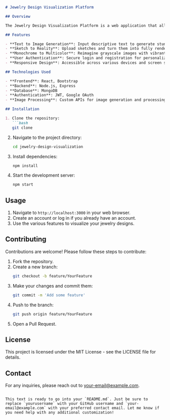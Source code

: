 
```markdown
# Jewelry Design Visualization Platform

## Overview

The Jewelry Design Visualization Platform is a web application that allows users to transform their ideas into vivid visuals. Users can generate images from descriptive text, upload sketches to create realistic images, and colorize monochrome images. This platform is designed to help jewelry designers visualize their creations with precision and creativity.

## Features

- **Text to Image Generation**: Input descriptive text to generate stunning visuals.
- **Sketch to Reality**: Upload sketches and turn them into fully rendered images.
- **Monochrome to Multicolor**: Reimagine grayscale images with vibrant colors.
- **User Authentication**: Secure login and registration for personalized user experiences.
- **Responsive Design**: Accessible across various devices and screen sizes.

## Technologies Used

- **Frontend**: React, Bootstrap
- **Backend**: Node.js, Express
- **Database**: MongoDB
- **Authentication**: JWT, Google OAuth
- **Image Processing**: Custom APIs for image generation and processing

## Installation

1. Clone the repository:
   ```bash
   git clone 
   ```

2. Navigate to the project directory:
   ```bash
   cd jewelry-design-visualization
   ```

3. Install dependencies:
   ```bash
   npm install
   ```

4. Start the development server:
   ```bash
   npm start
   ```

## Usage

1. Navigate to `http://localhost:3000` in your web browser.
2. Create an account or log in if you already have an account.
3. Use the various features to visualize your jewelry designs.

## Contributing

Contributions are welcome! Please follow these steps to contribute:

1. Fork the repository.
2. Create a new branch:
   ```bash
   git checkout -b feature/YourFeature
   ```
3. Make your changes and commit them:
   ```bash
   git commit -m 'Add some feature'
   ```
4. Push to the branch:
   ```bash
   git push origin feature/YourFeature
   ```
5. Open a Pull Request.

## License

This project is licensed under the MIT License - see the LICENSE file for details.

## Contact

For any inquiries, please reach out to your-email@example.com.
```

This text is ready to go into your `README.md`. Just be sure to replace `yourusername` with your GitHub username and `your-email@example.com` with your preferred contact email. Let me know if you need help with any additional customization!